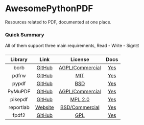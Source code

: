 # AwesomePythonPDF
Resources related to PDF, documented at one place. 

### Quick Summary
All of them support three main requirements, Read - Write - Sign☑️

| **Library** |                        **Link**                       |                                **License**                               |                                       **Docs**                                       |
|:-----------:|:-----------------------------------------------------:|:------------------------------------------------------------------------:|:------------------------------------------------------------------------------------:|
|     borb    |   [GitHub](https://github.com/jorisschellekens/borb)  |   [AGPL/Commercial](https://github.com/jorisschellekens/borb#2-license)  | [Yes](https://github.com/jorisschellekens/borb-examples#21-introducing-borb-and-pdf) |
|    pdfrw    |       [GitHub](https://github.com/pmaupin/pdfrw)      |      [MIT](https://github.com/pmaupin/pdfrw/blob/master/LICENSE.txt)     |                 [Yes](https://github.com/pmaupin/pdfrw#introduction)                 |
|    pypdf    |       [GitHub](https://github.com/py-pdf/pypdf)       |         [BSD](https://github.com/py-pdf/pypdf/blob/main/LICENSE)         |                    [Yes](https://pypdf.readthedocs.io/en/stable/)                    |
|   PyMuPDF   |      [GitHub](https://github.com/pymupdf/PyMuPDF)     |  [AGPL/Commercial](https://github.com/pymupdf/PyMuPDF/blob/main/COPYING) |                   [Yes](https://pymupdf.readthedocs.io/en/latest/)                   |
|   pikepdf   |      [GitHub](https://github.com/pikepdf/pikepdf)     |    [MPL 2.0](https://github.com/pikepdf/pikepdf/blob/main/LICENSE.txt)   |              [Yes](https://pikepdf.readthedocs.io/en/latest/index.html)              |
|  reportlab  |         [Website](https://www.reportlab.com/)         | [BSD/Commercial](https://docs.reportlab.com/developerfaqs/#13-licensing) |                          [Yes](https://docs.reportlab.com/)                          |
|    fpdf2    | [GitHub](https://github.com/PyFPDF/fpdf2/tree/master) |        [GPL](https://github.com/PyFPDF/fpdf2/blob/master/LICENSE)        |                        [Yes](https://pyfpdf.github.io/fpdf2/)                        |